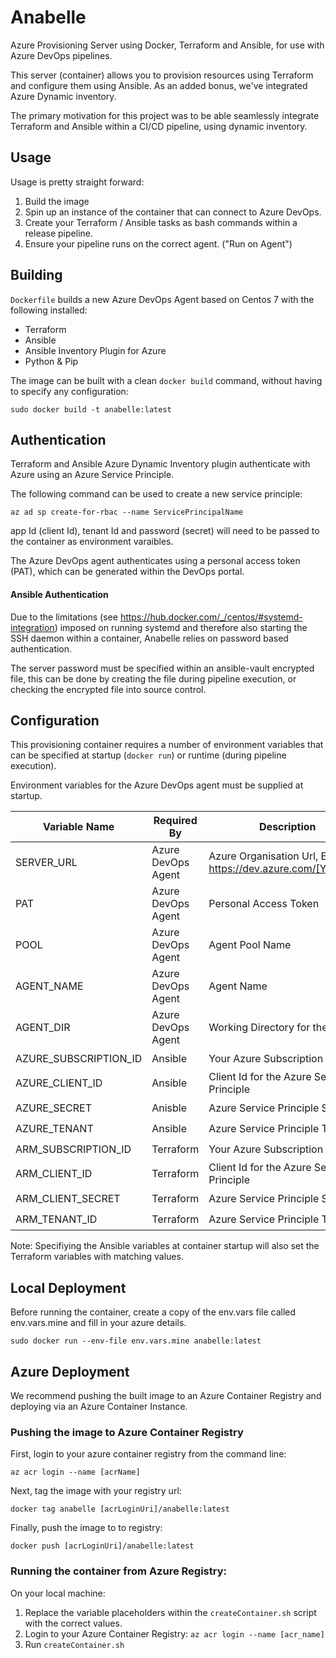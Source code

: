 # Anabelle
Azure Provisioning Server using Docker, Terraform and Ansible, for use with Azure DevOps pipelines.

This server (container) allows you to provision resources using Terraform and configure them using Ansible.
As an added bonus, we've integrated Azure Dynamic inventory.

The primary motivation for this project was to be able seamlessly integrate Terraform and Ansible within a CI/CD pipeline, using dynamic inventory.

## Usage

Usage is pretty straight forward:

 1. Build the image
 2. Spin up an instance of the container that can connect to Azure DevOps.
 3. Create your Terraform / Ansible tasks as bash commands within a release pipeline.
 4. Ensure your pipeline runs on the correct agent. ("Run on Agent")

## Building

`Dockerfile` builds a new Azure DevOps Agent based on Centos 7 with the following installed:

- Terraform
- Ansible
- Ansible Inventory Plugin for Azure
- Python & Pip

The image can be built with a clean `docker build` command, without having to specify any configuration:

`sudo docker build -t anabelle:latest`

## Authentication

Terraform and Ansible Azure Dynamic Inventory plugin authenticate with Azure using an Azure Service Principle.

The following command can be used to create a new service principle:

`az ad sp create-for-rbac --name ServicePrincipalName`

app Id (client Id), tenant Id and password (secret) will need to be passed to the container as environment varaibles.

The Azure DevOps agent authenticates using a personal access token (PAT), which can be generated within the DevOps portal.

#### Ansible Authentication

Due to the limitations (see https://hub.docker.com/_/centos/#systemd-integration) imposed on running systemd and therefore also starting the SSH daemon within a container, Anabelle relies on password based authentication.

The server password must be specified within an ansible-vault encrypted file, this can be done by creating the file during pipeline execution, or checking the encrypted file into source control. 

## Configuration

This provisioning container requires a number of environment variables that can be specified at startup (`docker run`) or runtime (during pipeline execution).

Environment variables for the Azure DevOps agent must be supplied at startup.

| Variable Name  | Required By | Description  | Startup  | Runtime  |
|---|---|---|---|---|
| SERVER_URL  | Azure DevOps Agent  | Azure Organisation Url, E.G: https://dev.azure.com/[YourOrg]/  | :heavy_check_mark:  | :x:  |
| PAT  | Azure DevOps Agent  | Personal Access Token  | :heavy_check_mark:  | :x:   |
| POOL  | Azure DevOps Agent  | Agent Pool Name  | :heavy_check_mark:  | :x:  |
| AGENT_NAME  | Azure DevOps Agent  | Agent Name  | :heavy_check_mark:  | :x:  |
| AGENT_DIR  | Azure DevOps Agent  | Working Directory for the Agent   | :heavy_check_mark:  | :x:  |
| AZURE_SUBSCRIPTION_ID  | Ansible  | Your Azure Subscription Id  | :heavy_check_mark:  |:heavy_check_mark: |
| AZURE_CLIENT_ID  | Ansible  | Client Id for the Azure Service Principle   | :heavy_check_mark:  |:heavy_check_mark: |
| AZURE_SECRET  | Anisble  | Azure Service Principle Secret    | :heavy_check_mark:  |:heavy_check_mark: |
| AZURE_TENANT  | Ansible  | Azure Service Principle Tenant Id    | :heavy_check_mark:  |:heavy_check_mark: |
| ARM_SUBSCRIPTION_ID  | Terraform  | Your Azure Subscription Id   | :heavy_check_mark:  |:heavy_check_mark: |
| ARM_CLIENT_ID  | Terraform  | Client Id for the Azure Service Principle  | :heavy_check_mark:  |:heavy_check_mark: |
| ARM_CLIENT_SECRET  | Terraform  | Azure Service Principle Secret  | :heavy_check_mark:  |:heavy_check_mark: |
| ARM_TENANT_ID  | Terraform  | Azure Service Principle Tenant Id | :heavy_check_mark:  |:heavy_check_mark: |

Note: Specifiying the Ansible variables at container startup will also set the Terraform variables with matching values.

## Local Deployment

Before running the container, create a copy of the env.vars file called env.vars.mine and fill in your azure details.

`sudo docker run --env-file env.vars.mine anabelle:latest`

## Azure Deployment

We recommend pushing the built image to an Azure Container Registry and deploying via an Azure Container Instance.

### Pushing the image to Azure Container Registry

First, login to your azure container registry from the command line:

`az acr login --name [acrName]`

Next, tag the image with your registry url:

`docker tag anabelle [acrLoginUri]/anabelle:latest`

Finally, push the image to to registry:

`docker push [acrLoginUri]/anabelle:latest`

### Running the container from Azure Registry:

On your local machine:

1. Replace the variable placeholders within the `createContainer.sh` script with the correct values.
2. Login to your Azure Container Registry: `az acr login --name [acr_name]`
3. Run `createContainer.sh`